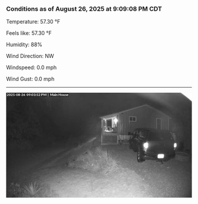 ### Conditions as of August 26, 2025 at 9:09:08 PM CDT 

Temperature: 57.30 &deg;F

Feels like: 57.30 &deg;F

Humidity: 88%

Wind Direction: NW

Windspeed: 0.0 mph

Wind Gust: 0.0 mph

---

<img src="./images/latest.jpeg"/>

